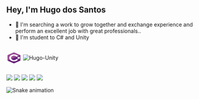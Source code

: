 ## Hey, I'm Hugo dos Santos

- 🔭 I'm searching a work to grow together and exchange experience and perform an excellent job with great professionals..
- 🌱 I'm student to C# and Unity

<div style="display: inline_block"><br>
  <img align="center" alt="Hugo-Csharp" height="30" width="40" src="https://raw.githubusercontent.com/devicons/devicon/master/icons/csharp/csharp-original.svg">
  <img align="center" alt="Hugo-Unity" height="30" width="40" src="https://cdn.jsdelivr.net/gh/devicons/devicon/icons/unity/unity-original.svg" />
          
                 
</div>

##


<div>
  <a href="https://instagram.com/HugoMDKK" target="_blank"><img src="https://img.shields.io/badge/-Instagram-%23E4405F?style=for-the-badge&logo=instagram&logoColor=white" target="_blank"></a>
 	<a href="https://www.twitch.tv/HugoMDKK" target="_blank"><img src="https://img.shields.io/badge/Twitch-9146FF?style=for-the-badge&logo=twitch&logoColor=white" target="_blank"></a>
 <a https://discord.gg/K5xpfC6f3X" target="_blank"><img src="https://img.shields.io/badge/Discord-7289DA?style=for-the-badge&logo=discord&logoColor=white" target="_blank"></a> 
  <a href = "Gmail:victorhugo0856@gmail.com"><img src="https://img.shields.io/badge/Gmail-D14836?style=for-the-badge&logo=gmail&logoColor=white" target="_blank"></a>
  <a href="https://www.linkedin.com/in/hugo-dos-santos-4051b7190" target="_blank"><img src="https://img.shields.io/badge/-LinkedIn-%230077B5?style=for-the-badge&logo=linkedin&logoColor=white" target="_blank"></a> 

</div>

![Snake animation](https://github.com/rafaballerini2/rafaballerini2/blob/output/github-contribution-grid-snake.svg)




